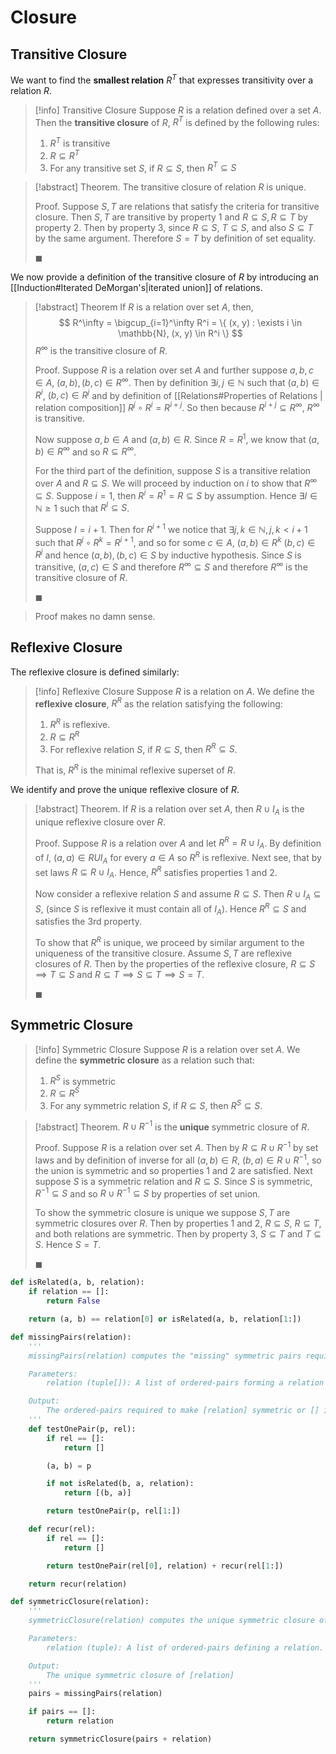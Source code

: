 # Closure

## Transitive Closure

We want to find the **smallest relation** $R^T$ that expresses transitivity over a relation $R$.

> [!info] Transitive Closure
> Suppose $R$ is a relation defined over a set $A$. Then the **transitive closure** of $R$, $R^T$ is defined by the following rules:
> 1. $R^T$ is transitive
> 2. $R \subseteq R^T$
> 3. For any transitive set $S$, if $R \subseteq S$, then $R^T \subseteq S$

> [!abstract] Theorem.
> The transitive closure of relation $R$ is unique.
>
> Proof.
> Suppose $S, T$ are relations that satisfy the criteria for transitive closure. Then $S, T$ are transitive by property 1 and $R \subseteq S, R \subseteq T$ by property 2. Then by property 3, since $R \subseteq S$, $T \subseteq S$, and also $S \subseteq T$ by the same argument. Therefore $S = T$ by definition of set equality.
>
> $\blacksquare$

We now provide a definition of the transitive closure of $R$ by introducing an [[Induction#Iterated DeMorgan's|iterated union]] of relations.

> [!abstract] Theorem
> If $R$ is a relation over set $A$, then,
> $$
> R^\infty = \bigcup_{i=1}^\infty R^i = \{ (x, y) : \exists i \in \mathbb{N}, (x, y) \in R^i \}
> $$
> $R^\infty$ is the transitive closure of $R$.
>
> Proof.
> Suppose $R$ is a relation over set $A$ and further suppose $a, b, c \in A, \; (a, b), (b, c) \in R^\infty$. Then by definition $\exists i, j \in \mathbb{N}$ such that $(a, b) \in R^i$, $(b, c) \in R^j$ and by definition of [[Relations#Properties of Relations | relation composition]] $R^j \circ R^i = R^{i+j}$. So then because $R^{i+j} \subseteq R^\infty$, $R^\infty$ is transitive.
>
> Now suppose $a, b \in A$ and $(a, b) \in R$. Since $R = R^1$, we know that $(a, b) \in R^\infty$ and so $R \subseteq R^\infty$.
>
> For the third part of the definition, suppose $S$ is a transitive relation over $A$ and $R \subseteq S$. We will proceed by induction on $i$ to show that $R^\infty \subseteq S$. Suppose $i = 1$, then $R^i = R^1 = R \subseteq S$ by assumption. Hence $\exists I \in \mathbb{N} \geq 1$ such that $R^I \subseteq S$.
>
> Suppose $I = i + 1$. Then for $R^{i+1}$ we notice that $\exists j, k \in \mathbb{N}, j,k \lt i + 1$ such that $R^j \circ R^k = R^{i+1}$, and so for some $c \in A$, $(a, b) \in R^k$ $(b, c) \in R^j$ and hence $(a, b), (b, c) \in S$ by inductive hypothesis. Since $S$ is transitive, $(a, c) \in S$ and therefore $R^\infty \subseteq S$ and therefore $R^\infty$ is the transitive closure of $R$.
>
> $\blacksquare$

> Proof makes no damn sense.

## Reflexive Closure

The reflexive closure is defined similarly:

> [!info] Reflexive Closure
> Suppose $R$ is a relation on $A$. We define the **reflexive closure**, $R^R$ as the relation satisfying the following:
> 1. $R^R$ is reflexive.
> 2. $R \subseteq R^R$
> 3. For reflexive relation $S$, if $R \subseteq S$, then $R^R \subseteq S$.
>
> That is, $R^R$ is the minimal reflexive superset of $R$.

We identify and prove the unique reflexive closure of $R$.

> [!abstract] Theorem.
> If $R$ is a relation over set $A$, then $R \cup I_A$ is the unique reflexive closure over $R$.
>
> Proof.
> Suppose $R$ is a relation over $A$ and let $R^R = R \cup I_A$. By definition of $I$, $(a, a) \in R U I_A$ for every $a \in A$ so $R^R$ is reflexive. Next see, that by set laws $R \subseteq R \cup I_A$. Hence, $R^R$ satisfies properties 1 and 2.
>
> Now consider a reflexive relation $S$ and assume $R \subseteq S$. Then $R \cup I_A \subseteq S$, (since $S$ is reflexive it must contain all of $I_A$). Hence $R^R \subseteq S$ and satisfies the 3rd property.
>
> To show that $R^R$ is unique, we proceed by similar argument to the uniqueness of the transitive closure. Assume $S, T$ are reflexive closures of $R$. Then by the properties of the reflexive closure, $R \subseteq S \implies T \subseteq S$ and $R \subseteq T \implies S \subseteq T \implies S = T$.
>
> $\blacksquare$

## Symmetric Closure

> [!info] Symmetric Closure
> Suppose $R$ is a relation over set $A$. We define the **symmetric closure** as a relation such that:
> 1. $R^S$ is symmetric
> 2. $R \subseteq R^S$
> 3. For any symmetric relation $S$, if $R \subseteq S$, then $R^S \subseteq S$.

> [!abstract] Theorem.
> $R \cup R^{-1}$ is the **unique** symmetric closure of $R$.
>
> Proof.
> Suppose $R$ is a relation over set $A$. Then by $R \subseteq R \cup R^{-1}$ by set laws and by definition of inverse for all $(a, b) \in R$, $(b, a) \in R \cup R^{-1}$, so the union is symmetric and so properties 1 and 2 are satisfied.
> Next suppose $S$ is a symmetric relation and $R \subseteq S$. Since $S$ is symmetric, $R^{-1} \subseteq S$ and so $R \cup R^{-1} \subseteq S$ by properties of set union.
>
> To show the symmetric closure is unique we suppose $S, T$ are symmetric closures over $R$. Then by properties 1 and 2, $R \subseteq S$, $R \subseteq T$, and both relations are symmetric. Then by property 3, $S \subseteq T$ and $T \subseteq S$. Hence $S = T$.
>
> $\blacksquare$

```Python
def isRelated(a, b, relation):
    if relation == []:
        return False

    return (a, b) == relation[0] or isRelated(a, b, relation[1:])

def missingPairs(relation):
	'''
	missingPairs(relation) computes the "missing" symmetric pairs required to satsify symmetry for [relation].

	Parameters:
		relation (tuple[]): A list of ordered-pairs forming a relation R.

	Output:
		The ordered-pairs required to make [relation] symmetric or [] if [relation] is already symmetric.
	'''
    def testOnePair(p, rel):
        if rel == []:
            return []

        (a, b) = p

        if not isRelated(b, a, relation):
            return [(b, a)]

        return testOnePair(p, rel[1:])

    def recur(rel):
        if rel == []:
            return []

        return testOnePair(rel[0], relation) + recur(rel[1:])

    return recur(relation)

def symmetricClosure(relation):
	'''
	symmetricClosure(relation) computes the unique symmetric closure of [relation]

	Parameters:
		relation (tuple): A list of ordered-pairs defining a relation.

	Output:
		The unique symmetric closure of [relation]
	'''
    pairs = missingPairs(relation)

    if pairs == []:
        return relation

    return symmetricClosure(pairs + relation)
```
